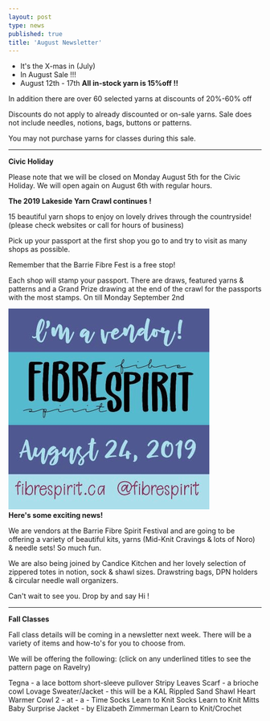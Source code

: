 ```yaml
---
layout: post
type: news
published: true
title: 'August Newsletter'
---
```


- It's the X-mas in (July)
- In August Sale !!!
- August 12th - 17th 
<strong>All in-stock yarn is 15%off  !!</strong>

In addition there are over 60 selected yarns at discounts of 20%-60% off

Discounts do not apply to already discounted or on-sale yarns.  Sale does not include needles, notions, bags, buttons or patterns.

You may not purchase yarns for classes during this sale.
<hr />
<strong>Civic Holiday</strong>

Please note that we will be closed on Monday August 5th for the Civic Holiday.  We will open again on August 6th with regular hours.

<strong>The 2019 Lakeside Yarn Crawl continues !</strong>

15 beautiful yarn shops to enjoy on lovely drives through the countryside!<br />
(please check websites or call for hours of business) 

Pick up your passport at the first shop you go to and try to visit as many shops as possible.

Remember that the Barrie Fibre Fest is a free stop!

Each shop will stamp your passport. There are draws, featured yarns & patterns and a Grand Prize drawing at the end of the crawl for the passports with the most stamps. 
On till Monday September 2nd 
 
<img src="/img/fibre_spirit.gif"><br />
<strong> Here's some exciting news!</strong>
 
We are vendors at the Barrie Fibre Spirit Festival and are going to be offering a variety of  beautiful kits, yarns (Mid-Knit Cravings & lots of Noro) & needle sets! So much fun.

We are also being joined by Candice Kitchen and her lovely selection of zippered totes in notion, sock & shawl sizes. Drawstring bags, DPN holders & circular needle wall organizers.

Can't wait to see you. Drop by and say Hi !
<hr />

<strong>Fall Classes</strong>
 
Fall class details will be coming in a newsletter next week. There will be a variety of items and how-to's for you to choose from.

We will be offering the following:
(click on any underlined titles to see the pattern page on Ravelry) 

Tegna - a lace bottom short-sleeve pullover
Stripy Leaves Scarf - a brioche cowl
Lovage Sweater/Jacket - this will be a KAL
Rippled Sand Shawl
Heart Warmer Cowl
2 - at - a - Time Socks
Learn to Knit Socks
Learn to Knit Mitts
Baby Surprise Jacket - by Elizabeth Zimmerman
Learn to Knit/Crochet

